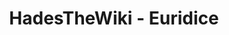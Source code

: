---
layout: layout-page.njk
title: HadesTheWiki - Euridice
description: Página de Euridice de HadesTheWiki
---